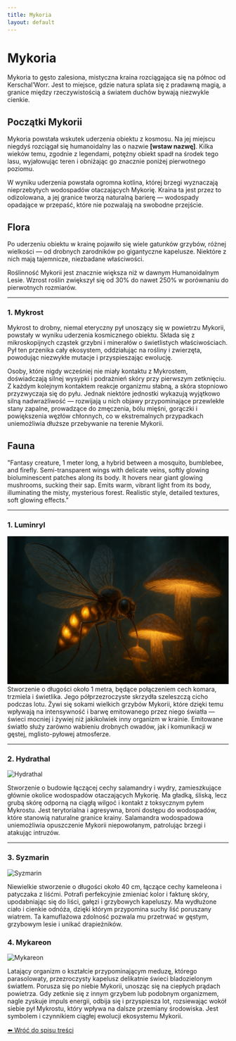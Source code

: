 ```yaml
---
title: Mykoria
layout: default
---
```

<link rel="stylesheet" href="../css/conceptart.css">

# Mykoria

Mykoria to gęsto zalesiona, mistyczna kraina rozciągająca się na północ od Kerschal’Worr. Jest to miejsce, gdzie natura splata się z pradawną magią, a granice między rzeczywistością a światem duchów bywają niezwykle cienkie.

## Początki Mykorii

Mykoria powstała wskutek uderzenia obiektu z kosmosu. Na jej miejscu niegdyś rozciągał się humanoidalny las o nazwie **[wstaw nazwę]**. Kilka wieków temu, zgodnie z legendami, potężny obiekt spadł na środek tego lasu, wyjałowując teren i obniżając go znacznie poniżej pierwotnego poziomu.

W wyniku uderzenia powstała ogromna kotlina, której brzegi wyznaczają nieprzebytych wodospadów otaczających Mykorię. Kraina ta jest przez to odizolowana, a jej granice tworzą naturalną barierę — wodospady opadające w przepaść, które nie pozwalają na swobodne przejście.

## Flora
Po uderzeniu obiektu w krainę pojawiło się wiele gatunków grzybów, różnej wielkości — od drobnych zarodników po gigantyczne kapelusze. Niektóre z nich mają tajemnicze, niezbadane właściwości.

Roślinność Mykorii jest znacznie większa niż w dawnym Humanoidalnym Lesie. Wzrost roślin zwiększył się od 30% do nawet 250% w porównaniu do pierwotnych rozmiarów.

---

### 1. Mykrost
Mykrost to drobny, niemal eteryczny pył unoszący się w powietrzu Mykorii, powstały w wyniku uderzenia kosmicznego obiektu. Składa się z mikroskopijnych cząstek grzybni i minerałów o świetlistych właściwościach. Pył ten przenika cały ekosystem, oddziałując na rośliny i zwierzęta, powodując niezwykłe mutacje i przyspieszając ewolucję.

Osoby, które nigdy wcześniej nie miały kontaktu z Mykrostem, doświadczają silnej wysypki i podrażnień skóry przy pierwszym zetknięciu. Z każdym kolejnym kontaktem reakcje organizmu słabną, a skóra stopniowo przyzwyczaja się do pyłu. Jednak niektóre jednostki wykazują wyjątkowo silną nadwrażliwość — rozwijają u nich objawy przypominające przewlekłe stany zapalne, prowadzące do zmęczenia, bólu mięśni, gorączki i powiększenia węzłów chłonnych, co w ekstremalnych przypadkach uniemożliwia dłuższe przebywanie na terenie Mykorii.

## Fauna
"Fantasy creature, 1 meter long, a hybrid between a mosquito, bumblebee, and firefly. Semi-transparent wings with delicate veins, softly glowing bioluminescent patches along its body. It hovers near giant glowing mushrooms, sucking their sap. Emits warm, vibrant light from its body, illuminating the misty, mysterious forest. Realistic style, detailed textures, soft glowing effects."

---

### 1. Luminryl
<div class="concept-art-container">
	<img src="mykoria/Luminryl.png" alt="Luminryl">
	<div class="caption">Stworzenie o długości około 1 metra, będące połączeniem cech komara, trzmiela i świetlika. Jego półprzezroczyste skrzydła szeleszczą cicho podczas lotu. Żywi się sokami wielkich grzybów Mykorii, które dzięki temu wpływają na intensywność i barwę emitowanego przez niego światła — świeci mocniej i żywiej niż jakikolwiek inny organizm w krainie. Emitowane światło służy zarówno wabieniu drobnych owadów, jak i komunikacji w gęstej, mglisto-pyłowej atmosferze.</div>
</div>

---

### 2. Hydrathal
<img src="mykoria/mapa.jpg" alt="Hydrathal" class="map" />

Stworzenie o budowie łączącej cechy salamandry i wydry, zamieszkujące głównie okolice wodospadów otaczających Mykorię. Ma gładką, śliską, lecz grubą skórę odporną na ciągłą wilgoć i kontakt z toksycznym pyłem Mykrostu. Jest terytorialna i agresywna, broni dostępu do wodospadów, które stanowią naturalne granice krainy. Salamandra wodospadowa uniemożliwia opuszczenie Mykorii niepowołanym, patrolując brzegi i atakując intruzów.

---

### 3. Syzmarin
<img src="mykoria/mapa.jpg" alt="Syzmarin" class="map" />

Niewielkie stworzenie o długości około 40 cm, łączące cechy kameleona i patyczaka z liśćmi. Potrafi perfekcyjnie zmieniać kolor i fakturę skóry, upodabniając się do liści, gałęzi i grzybowych kapeluszy. Ma wydłużone ciało i cienkie odnóża, dzięki którym przypomina suchy liść poruszany wiatrem. Ta kamuflażowa zdolność pozwala mu przetrwać w gęstym, grzybowym lesie i unikać drapieżników.

### 4. Mykareon
<img src="mykoria/mykareon.jpg" alt="Mykareon" class="map" />

Latający organizm o kształcie przypominającym meduzę, którego parasolowaty, przezroczysty kapelusz delikatnie świeci bladozielonym światłem. Porusza się po niebie Mykorii, unosząc się na ciepłych prądach powietrza. Gdy zetknie się z innym grzybem lub podobnym organizmem, nagle zyskuje impuls energii, odbija się i przyspiesza lot, rozsiewając wokół siebie pył Mykrostu, który wpływa na dalsze przemiany środowiska. Jest symbolem i czynnikiem ciągłej ewolucji ekosystemu Mykorii.


[⬅️ Wróć do spisu treści](../index.md)
